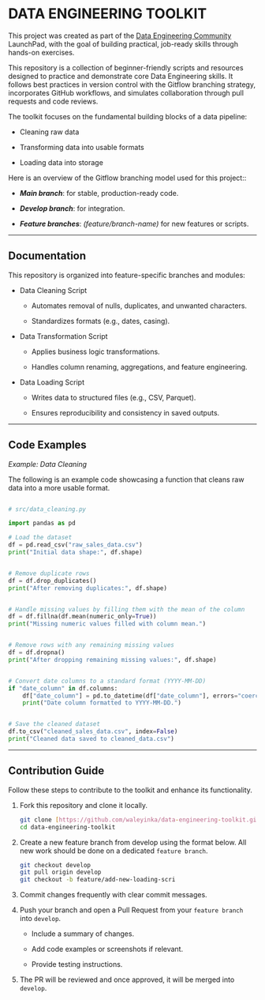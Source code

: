 # DATA ENGINEERING TOOLKIT

This project was created as part of the [Data Engineering Community](https://dataengineeringcommunity.com/) LaunchPad, with the goal of building practical, job-ready skills through hands-on exercises.

This repository is a collection of beginner-friendly scripts and resources designed to practice and demonstrate core Data Engineering skills. It follows best practices in version control with the Gitflow branching strategy, incorporates GitHub workflows, and simulates collaboration through pull requests and code reviews.

The toolkit focuses on the fundamental building blocks of a data pipeline:

- Cleaning raw data

- Transforming data into usable formats

- Loading data into storage

Here is an overview of the Gitflow branching model used for this project::

- ***Main branch***: for stable, production-ready code.

- ***Develop branch***: for integration.

- ***Feature branches***: *(feature/branch-name)* for new features or scripts.


---


## Documentation

This repository is organized into feature-specific branches and modules:

- Data Cleaning Script

    - Automates removal of nulls, duplicates, and unwanted characters.

    - Standardizes formats (e.g., dates, casing).

- Data Transformation Script

    - Applies business logic transformations.

    - Handles column renaming, aggregations, and feature engineering.

- Data Loading Script

    - Writes data to structured files (e.g., CSV, Parquet).

    - Ensures reproducibility and consistency in saved outputs.


---


## Code Examples

*Example: Data Cleaning*

The following is an example code showcasing a function that cleans raw data into a more usable format.

```python

# src/data_cleaning.py

import pandas as pd

# Load the dataset
df = pd.read_csv("raw_sales_data.csv")
print("Initial data shape:", df.shape)


# Remove duplicate rows
df = df.drop_duplicates()
print("After removing duplicates:", df.shape)


# Handle missing values by filling them with the mean of the column
df = df.fillna(df.mean(numeric_only=True))
print("Missing numeric values filled with column mean.")


# Remove rows with any remaining missing values
df = df.dropna()
print("After dropping remaining missing values:", df.shape)


# Convert date columns to a standard format (YYYY-MM-DD)
if "date_column" in df.columns:
    df["date_column"] = pd.to_datetime(df["date_column"], errors="coerce")
    print("Date column formatted to YYYY-MM-DD.")


# Save the cleaned dataset
df.to_csv("cleaned_sales_data.csv", index=False)
print("Cleaned data saved to cleaned_data.csv")
```

---


## Contribution Guide

Follow these steps to contribute to the toolkit and enhance its functionality.

1. Fork this repository and clone it locally.

   ```bash
   git clone [https://github.com/waleyinka/data-engineering-toolkit.git](https://github.com/waleyinka/data-engineering-toolkit.git)
   cd data-engineering-toolkit

2. Create a new feature branch from develop using the format below. All new work should be done on a dedicated `feature branch`.

    ```bash
    git checkout develop
    git pull origin develop
    git checkout -b feature/add-new-loading-scri
    ```


3. Commit changes frequently with clear commit messages.


4. Push your branch and open a Pull Request from your `feature branch` into `develop`.

    - Include a summary of changes.

    - Add code examples or screenshots if relevant.

    - Provide testing instructions.


6. The PR will be reviewed and once approved, it will be merged into `develop`.

